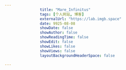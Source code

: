 ---
                title: "Mare_Infinitus"
                tags: [个人网站, 博客]
                externalUrl: "https://lab.imgb.space"
                date: 9925-08-08
                showDate: false
                showAuthor: false
                showReadingTime: false
                showEdit: false
                showLikes: false
                showViews: false
                layoutBackgroundHeaderSpace: false
                ---

